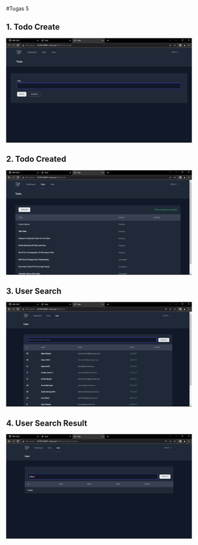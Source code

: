 #Tugas 5

## 1. Todo Create
![Alt text](screenshot\tugas5\TodoCreate.png)
## 2. Todo Created
![Alt text](screenshot\tugas5\TodoCreated.png)
## 3. User Search
![Alt text](screenshot\tugas5\Search.png)
## 4. User Search Result
![Alt text](screenshot\tugas5\SearchResult.png)